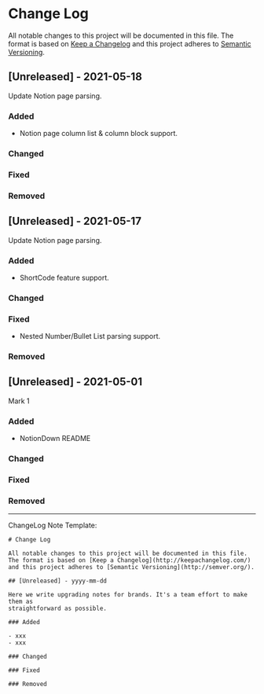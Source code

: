 # Change Log

All notable changes to this project will be documented in this file.
The format is based on [Keep a Changelog](http://keepachangelog.com/)
and this project adheres to [Semantic Versioning](http://semver.org/).


## [Unreleased] - 2021-05-18
Update Notion page parsing.

### Added
- Notion page column list & column block support.

### Changed
### Fixed
### Removed


## [Unreleased] - 2021-05-17
Update Notion page parsing.

### Added
- ShortCode feature support.

### Changed
### Fixed
- Nested Number/Bullet List parsing support.

### Removed


## [Unreleased] - 2021-05-01
Mark 1

### Added
- NotionDown README

### Changed
### Fixed
### Removed

---

ChangeLog Note Template:

```plain
# Change Log

All notable changes to this project will be documented in this file.
The format is based on [Keep a Changelog](http://keepachangelog.com/)
and this project adheres to [Semantic Versioning](http://semver.org/).

## [Unreleased] - yyyy-mm-dd

Here we write upgrading notes for brands. It's a team effort to make them as
straightforward as possible.

### Added

- xxx
- xxx

### Changed

### Fixed

### Removed
```
